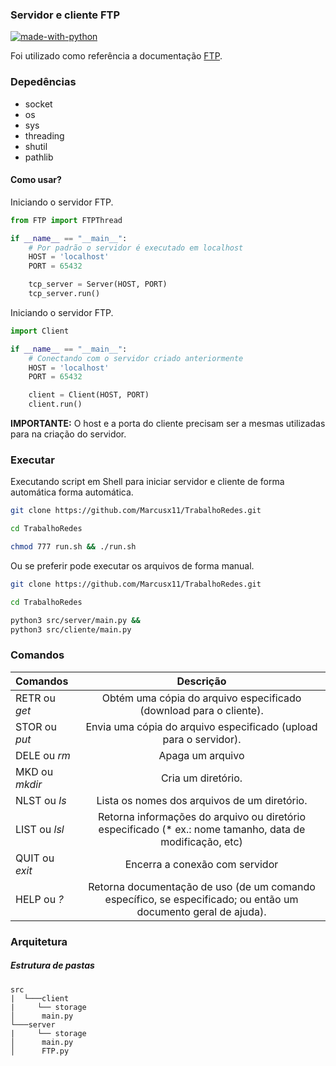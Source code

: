 ### Servidor e cliente FTP

[![made-with-python](https://img.shields.io/badge/Made%20with-Python-1f425f.svg)](https://www.python.org/)

Foi utilizado como referência a documentação [FTP](https://tools.ietf.org/html/rfc959).

### Depedências
* socket
* os
* sys
* threading  
* shutil
* pathlib 

#### Como usar?

Iniciando o servidor FTP.
```python
from FTP import FTPThread

if __name__ == "__main__":
    # Por padrão o servidor é executado em localhost
    HOST = 'localhost' 
    PORT = 65432

    tcp_server = Server(HOST, PORT)
    tcp_server.run()
```

Iniciando o servidor FTP.
```python
import Client

if __name__ == "__main__":
    # Conectando com o servidor criado anteriormente
    HOST = 'localhost'
    PORT = 65432

    client = Client(HOST, PORT)
    client.run()
```
**IMPORTANTE:** O host e a porta do cliente precisam ser a mesmas utilizadas para na criação do servidor.

### Executar
Executando script em Shell para iniciar servidor e cliente de forma automática forma automática.
```bash
git clone https://github.com/Marcusx11/TrabalhoRedes.git

cd TrabalhoRedes

chmod 777 run.sh && ./run.sh
```
Ou se preferir pode executar os arquivos de forma manual.
~~~bash
git clone https://github.com/Marcusx11/TrabalhoRedes.git

cd TrabalhoRedes

python3 src/server/main.py &&
python3 src/cliente/main.py
~~~

### Comandos
| Comandos       |    Descrição   |      
| :-------------   | :----------:   | 
|  RETR ou *get*   | Obtém uma cópia do arquivo especificado (download para o cliente).     | 
|  STOR ou *put*   | Envia uma cópia do arquivo especificado (upload para o servidor).   | 
|  DELE ou *rm*    | Apaga um arquivo   | 
|  MKD ou *mkdir*  | Cria um diretório.   | 
|  NLST ou *ls*    | Lista os nomes dos arquivos de um diretório.   | 
|  LIST ou *lsl*   | Retorna informações do arquivo ou diretório especificado (* ex.: nome tamanho, data de modificação, etc)  | 
|  QUIT ou *exit*  | Encerra a conexão com servidor  | 
|  HELP ou *?*  |Retorna documentação de uso (de um comando específico, se especificado; ou então um documento geral de ajuda). |

### Arquitetura
##### Estrutura de pastas
```
src
|  └───client
|     └── storage
│      main.py
└───server
|     └── storage
│      main.py
│      FTP.py
```

